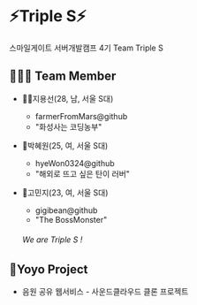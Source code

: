 # ⚡️Triple S⚡️

스마일게이트 서버개발캠프 4기 Team Triple S

##  👩‍👩‍👦 Team Member

- 👨‍🌾지용선(28, 남, 서울 S대) 

  - farmerFromMars@github
  - "화성사는 코딩농부"

- 🐥박혜원(25, 여, 서울 S대)

  - hyeWon0324@github
  - "해외로 뜨고 싶은 탄이 러버"

- 👻고민지(23, 여, 서울 S대)

  - gigibean@github
  - "The BossMonster"

  ###### We are Triple S !

## 🎹Yoyo Project

- 음원 공유 웹서비스 - 사운드클라우드 클론 프로젝트

